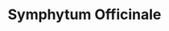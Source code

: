 ---
title: Symphytum Officinale
slug: symphytum
category: general
short_name: symph.
cirillic: Симфитум
base_description: Окопник лекарственный, бораго, огуречная трава. Семейство Бурачниковые (Boraginaceae)
image: symphytum.jpg
miasm: 
group: Растения

key_characteristic: |
  ### "Костоправ" или "гомеопатический шов"
  
  **Главное действие:**<br>
  Заживление переломов и повреждений надкостницы.

typical_features:
  - Очень хорошо помогает при несрастании или замедленном срастании переломов (Calc., Calc-p., Ruta.)
  - Боль в глазу после удара (и как будто после удара) (arn.).
  - Очень хрупкие кости как у Sil., воспаление костей, особенно надкостницы.
  - Растяжение мышц при подъеме тяжестей (тут главное средство - Sil.).
  - Болезненные старые повреждения.
  - Осколочные переломы.
  - Язва желудка и ДПК (эпителизация повреждений).
  - Повреждениях синовиальных оболочек, сухожилий и надкостницы.
  - При ранах, проникающих в полость брюшины и до костей.
  - Пулевые раны.
  - Рваные раны.
  - Переломы костей для срастания.
  - Боль при старых переломах.
  - Фантомные боли.
  - Абсцесс подвздошно-поясничной мышцы (псоас-абсцесс).
  - Травма глаза тупым предметом.
  - Воспаление нижней челюсти.
  - Боли в надкостнице

remedy_miasms:
  - title:
    image:
    alt:
    content: |

symptoms:
  common:
    - 
  mental:
    -
  particular:
    -

modalities:
  deterioration:
    -
  improvement:
    -

keywords:
keywords_images: 
keywords_captions:

characteristic: |
  *Кларк*<br>
  Он обладает такой сильной склеивающей способностью, что соединяет куски мяса, которые варятся в горшке.
  Содержит вяжущее, склеивающее вещество. Применяли для лечения переломов костей в виде повязок (вместо гипса): кашицу из растения наносили на ткань и
  привязывали к поражённой конечности. Образовывалась твёрдая повязка, более плотная, чем крахмальная.
  При травмах костей и надкостницы, когда боль от травмы мягких тканей уже купирована Arnica. Сохраняющаяся боль надкостницы быстро устраняется Symphytum
  
  **Основная и самая известная характеристика гомеопатического препарата Symphytum — это его способность стимулировать сращивание и заживление костной ткани.**
    
  ***Ключевые характеристики Symphytum:***
  
  **1. Главное действие: Заживление переломов и повреждений надкостницы.**<br>
  Стимуляция образования костной мозоли: Препарат ускоряет срастание костей после переломов, особенно когда кости плохо соединяются или процесс идет медленно.<br>
  Повреждения надкостницы: Надкостница — это плотная соединительная ткань, покрывающая кость. Она очень болезненна при повреждениях (например, при ушибе кости). Symphytum особенно эффективен именно при травмах надкостницы.<br>
  Снимает боль в костях: Острая, колющая, нервная боль в области перелома или ушиба, которая часто усиливается от малейшего прикосновения.
  
  **2. "Костный" принцип подобия:**<br>
  Это прекрасный пример гомеопатического принципа "подобное лечится подобным" (similia similibus curantur). Окопник в народной медицине веками использовался для заживления ран и переломов, за что и получил свои народные названия ("живокост", "костолом"). Гомеопатия взяла это ключевое свойство растения и усилила его через потенцирование.
    
  **3. Другие важные показания к применению:**<br>
  Хотя основное действие — на кости, спектр применения Symphytum немного шире: <br>
  *Травмы глаз:* Последствия травм глазного яблока (например, после удара тупым предметом), при ощущении болезненности и ушиба.<br>
  *Боли в суставах и костях:* Ноющие, болезненные ощущения в суставах (например, в коленях), которые облегчаются от давления, но усиливаются от движения и прикосновения.<br>
  *Плохо заживающие язвы и раны:* (используется наружно в виде мазей или примочек из растительного сырья, но не в гомеопатическом виде).

  ***Что отличает Symphytum от других гомеопатических средств при травмах?***<br>
  *Arnica:* Применяется сразу после травмы для снятия шока, уменьшения кровоизлияний и отеков в мягких тканях. Действует больше на мышцы и связки.<br>
  *Ruta graveolens:* Также используется при травмах костей, но ее ключевая сфера — повреждения надкостницы в сочетании с повреждением сухожилий и хрящей (например, вывихи, растяжения, ушибы колена). Ruta больше подходит для ощущения ушиба и боли в костях, которые улучшаются в движении и ухудшаются в покое.<br>
  *Symphytum:* Действует целенаправленно на костную ткань и надкостницу, стимулируя именно срастание. Его боль характерно усиливается от малейшего движения или прикосновения.
    
  **Итог:**
  Основная характеристика Symphytum — это глубокое действие на костную ткань, направленное на ускорение заживления переломов, уменьшение боли в поврежденных костях и надкостнице. Это средство выбора, когда острая фаза травмы (шок, отек) уже прошла (после Arnica), но кость срастается медленно и болезненно.

characteristic_images: 
characteristic_captions:

  
custom_blocks:
  - title:
    image:
    alt:
    content: |

personality: |
personality_images:
personality_captions:

сultural_аrchetypes: |
сultural_аrchetypes_images:
сultural_аrchetypes_captions:

sources:
  - text:
    url:   
---